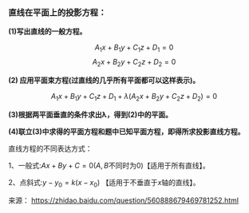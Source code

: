 

### 直线在平面上的投影方程：

**(1)写出直线的一般方程。**

$$
A_{1}x+B_{1}y+C_{1}z+D_{1}=0
$$
$$
A_{2}x+B_{2}y+C_{2}z+D_{2}=0
$$


**(2) 应用平面束方程(过直线的几乎所有平面都可以这样表示)。**

$$
A_1x+B_1y+C_1z+D_1+\lambda (A_2x+B_2y+C_2z+D_2)=0
$$

**(3)根据两平面垂直的条件求出λ，得到(2)中的平面。**

**(4)联立(3)中求得的平面方程和题中已知平面方程，即得所求投影直线方程。**



直线方程的不同表达方式：

1、一般式:$Ax+By+C=0$($A, B$不同时为$0$)【适用于所有直线】。

2、点斜式:$y-y_{0}=k(x-x_{0})$ 【适用于不垂直于$x$轴的直线】。

来源： https://zhidao.baidu.com/question/560888679469781252.html

